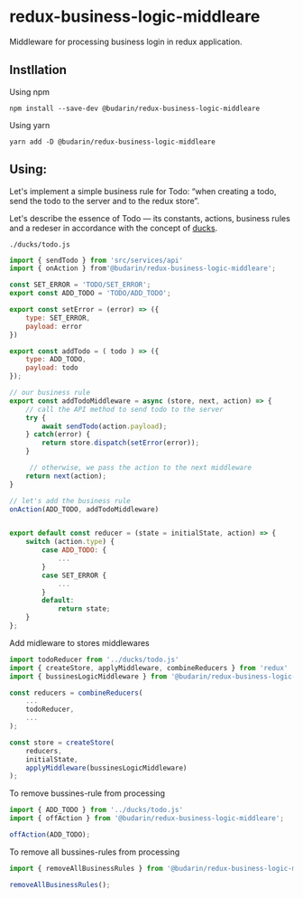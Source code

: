 # redux-business-logic-middleare

Middleware for processing business login in redux application.

## Instllation

Using npm

```shell
npm install --save-dev @budarin/redux-business-logic-middleare
```

Using yarn

```shell
yarn add -D @budarin/redux-business-logic-middleare
```

## Using:

Let's implement a simple business rule for Todo: “when creating a todo, send the todo to the server and to the redux store”.

Let's describe the essence of Todo — its constants, actions, business rules and a redeser in accordance with the concept of [ducks](https://github.com/erikras/ducks-modular-redux).

`./ducks/todo.js`

```js
import { sendTodo } from 'src/services/api'
import { onAction } from'@budarin/redux-business-logic-middleare';

const SET_ERROR = 'TODO/SET_ERROR';
export const ADD_TODO = 'TODO/ADD_TODO';

export const setError = (error) => ({
    type: SET_ERROR,
    payload: error
})

export const addTodo = ( todo ) => ({
    type: ADD_TODO,
    payload: todo 
});

// our business rule
export const addTodoMiddleware = async (store, next, action) => {
    // call the API method to send todo to the server
    try {
        await sendTodo(action.payload);
    } catch(error) {
        return store.dispatch(setError(error));
    }

     // otherwise, we pass the action to the next middleware
    return next(action);
}

// let's add the business rule
onAction(ADD_TODO, addTodoMiddleware)


export default const reducer = (state = initialState, action) => {
    switch (action.type) {
        case ADD_TODO: {
            ...
        }
        case SET_ERROR {
            ...
        }
        default:
            return state;
    }
};
```

Add midleware to stores middlewares

```js
import todoReducer from '../ducks/todo.js'
import { createStore, applyMiddleware, combineReducers } from 'redux'
import { bussinesLogicMiddleware } from '@budarin/redux-business-logic-middleare';

const reducers = combineReducers(
    ...
    todoReducer,
    ...
);

const store = createStore(
    reducers, 
    initialState, 
    applyMiddleware(bussinesLogicMiddleware)
);
```

To remove bussines-rule from processing

```js
import { ADD_TODO } from '../ducks/todo.js'
import { offAction } from '@budarin/redux-business-logic-middleare';

offAction(ADD_TODO);
```
To remove all bussines-rules from processing

```js
import { removeAllBusinessRules } from '@budarin/redux-business-logic-middleare';

removeAllBusinessRules();
```